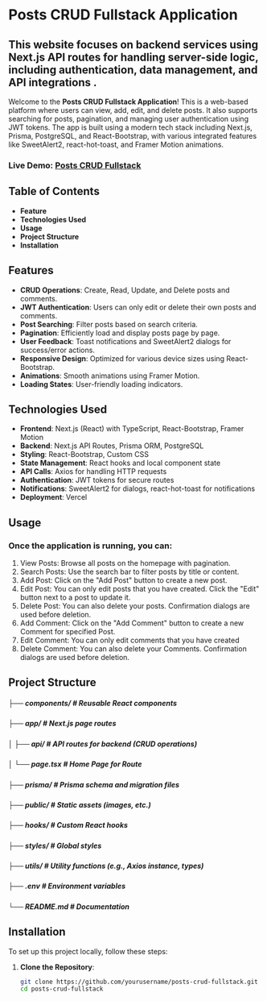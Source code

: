 # Posts CRUD Fullstack Application

## This website focuses on **backend services** using Next.js API routes for handling server-side logic, including authentication, data management, and API integrations .

Welcome to the **Posts CRUD Fullstack Application**! This is a web-based platform where users can view, add, edit, and delete posts. It also supports searching for posts, pagination, and managing user authentication using JWT tokens. The app is built using a modern tech stack including Next.js, Prisma, PostgreSQL, and React-Bootstrap, with various integrated features like SweetAlert2, react-hot-toast, and Framer Motion animations.

### Live Demo: [Posts CRUD Fullstack](https://posts-crud-fullstack.vercel.app/)

## Table of Contents

- **Feature**
- **Technologies Used**
- **Usage**
- **Project Structure**
- **Installation**

## Features

- **CRUD Operations**: Create, Read, Update, and Delete posts and comments.
- **JWT Authentication**: Users can only edit or delete their own posts and comments.
- **Post Searching**: Filter posts based on search criteria.
- **Pagination**: Efficiently load and display posts page by page.
- **User Feedback**: Toast notifications and SweetAlert2 dialogs for success/error actions.
- **Responsive Design**: Optimized for various device sizes using React-Bootstrap.
- **Animations**: Smooth animations using Framer Motion.
- **Loading States**: User-friendly loading indicators.

## Technologies Used

- **Frontend**: Next.js (React) with TypeScript, React-Bootstrap, Framer Motion
- **Backend**: Next.js API Routes, Prisma ORM, PostgreSQL
- **Styling**: React-Bootstrap, Custom CSS
- **State Management**: React hooks and local component state
- **API Calls**: Axios for handling HTTP requests
- **Authentication**: JWT tokens for secure routes
- **Notifications**: SweetAlert2 for dialogs, react-hot-toast for notifications
- **Deployment**: Vercel

## Usage

### Once the application is running, you can:

1. View Posts: Browse all posts on the homepage with pagination.
2. Search Posts: Use the search bar to filter posts by title or content.
3. Add Post: Click on the "Add Post" button to create a new post.
4. Edit Post: You can only edit posts that you have created. Click the "Edit" button next to a post to update it.
5. Delete Post: You can also delete your posts. Confirmation dialogs are used before deletion.
6. Add Comment: Click on the "Add Comment" button to create a new Comment for specified Post.
7. Edit Comment: You can only edit comments that you have created
8. Delete Comment: You can also delete your Comments. Confirmation dialogs are used before deletion.

## Project Structure

##### ├── components/ # Reusable React components

##### ├── app/ # Next.js page routes

##### │ ├── api/ # API routes for backend (CRUD operations)

##### │ └── page.tsx # Home Page for Route

##### ├── prisma/ # Prisma schema and migration files

##### ├── public/ # Static assets (images, etc.)

##### ├── hooks/ # Custom React hooks

##### ├── styles/ # Global styles

##### ├── utils/ # Utility functions (e.g., Axios instance, types)

##### ├── .env # Environment variables

##### └── README.md # Documentation

## Installation

To set up this project locally, follow these steps:

1. **Clone the Repository**:

   ```bash
   git clone https://github.com/yourusername/posts-crud-fullstack.git
   cd posts-crud-fullstack
   ```
